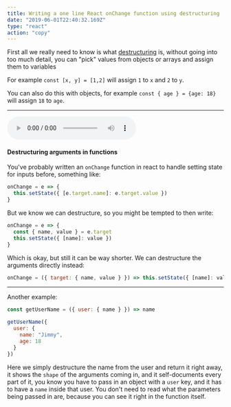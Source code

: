 ```yaml
---
title: Writing a one line React onChange function using destructuring
date: "2019-06-01T22:40:32.169Z"
type: "react"
action: "copy"
---
```


First all we really need to know is what [destructuring](https://developer.mozilla.org/en-US/docs/Web/JavaScript/Reference/Operators/Destructuring_assignment) is, without going into too much detail, you can "pick" values from objects or arrays and assign them to variables

For example `const [x, y] = [1,2]` will assign `1` to `x` and `2` to `y`.

You can also do this with objects, for example `const { age } = {age: 18}` will assign `18` to `age`.

---

<audio controls="controls">
  <source type="audio/mp3" src="./react-destructuring.mp3"></source>
</audio>

#### Destructuring arguments in functions

You've probably written an `onChange` function in react to handle setting state for inputs before, something like:

```javascript
onChange = e => {
  this.setState({ [e.target.name]: e.target.value })
}
```

But we know we can destructure, so you might be tempted to then write:

```javascript
onChange = e => {
  const { name, value } = e.target
  this.setState({ [name]: value })
}
```

Which is okay, but still it can be way shorter. We can destructure the arguments directly instead:

```javascript
onChange = ({ target: { name, value } }) => this.setState({ [name]: value })
```

---

Another example:

```javascript
const getUserName = ({ user: { name } }) => name

getUserName({
  user: {
    name: "Jimmy",
    age: 18
  }
})
```

Here we simply destructure the name from the user and return it right away, it shows the `shape` of the arguments coming in, and it self-documents every part of it, you know you have to pass in an object with a `user` key, and it has to have a `name` inside that user. You don't need to read what the parameters being passed in are, because you can see it right in the function itself.
